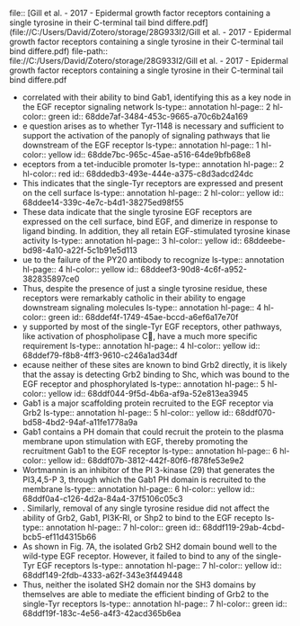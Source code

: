 file:: [Gill et al. - 2017 - Epidermal growth factor receptors containing a single tyrosine in their C-terminal tail bind differe.pdf](file://C:/Users/David/Zotero/storage/28G933I2/Gill et al. - 2017 - Epidermal growth factor receptors containing a single tyrosine in their C-terminal tail bind differe.pdf)
file-path:: file://C:/Users/David/Zotero/storage/28G933I2/Gill et al. - 2017 - Epidermal growth factor receptors containing a single tyrosine in their C-terminal tail bind differe.pdf

- correlated with their ability to bind Gab1, identifying this as a key node in the EGF receptor signaling network
  ls-type:: annotation
  hl-page:: 2
  hl-color:: green
  id:: 68dde7af-3484-453c-9665-a70c6b24a169
- e question arises as to whether Tyr-1148 is necessary and sufficient to support the activation of the panoply of signaling pathways that lie downstream of the EGF receptor
  ls-type:: annotation
  hl-page:: 1
  hl-color:: yellow
  id:: 68dde7bc-965c-45ae-a516-64de9bfb68e8
- eceptors from a tet-inducible promoter
  ls-type:: annotation
  hl-page:: 2
  hl-color:: red
  id:: 68ddedb3-493e-444e-a375-c8d3adcd24dc
- This indicates that the single-Tyr receptors are expressed and present on the cell surface
  ls-type:: annotation
  hl-page:: 2
  hl-color:: yellow
  id:: 68ddee14-339c-4e7c-b4d1-38275ed98f55
- These data indicate that the single tyrosine EGF receptors are expressed on the cell surface, bind EGF, and dimerize in response to ligand binding. In addition, they all retain EGF-stimulated tyrosine kinase activity
  ls-type:: annotation
  hl-page:: 3
  hl-color:: yellow
  id:: 68ddeebe-bd98-4a10-a22f-5c1b91e5d113
- ue to the failure of the PY20 antibody to recognize
  ls-type:: annotation
  hl-page:: 4
  hl-color:: yellow
  id:: 68ddeef3-90d8-4c6f-a952-382835897ce0
- Thus, despite the presence of just a single tyrosine residue, these receptors were remarkably catholic in their ability to engage downstream signaling molecules
  ls-type:: annotation
  hl-page:: 4
  hl-color:: green
  id:: 68ddef4f-1749-45ae-bccd-a6ef6a17e70f
- y supported by most of the single-Tyr EGF receptors, other pathways, like activation of phospholipase C, have a much more specific requirement
  ls-type:: annotation
  hl-page:: 4
  hl-color:: yellow
  id:: 68ddef79-f8b8-4ff3-9610-c246a1ad34df
- ecause neither of these sites are known to bind Grb2 directly, it is likely that the assay is detecting Grb2 binding to Shc, which was bound to the EGF receptor and phosphorylated
  ls-type:: annotation
  hl-page:: 5
  hl-color:: yellow
  id:: 68ddf044-9f5d-4b6a-af9a-52e813ea3945
- Gab1 is a major scaffolding protein recruited to the EGF receptor via Grb2
  ls-type:: annotation
  hl-page:: 5
  hl-color:: yellow
  id:: 68ddf070-bd58-4bd2-94af-a11fe1778a9a
- Gab1 contains a PH domain that could recruit the protein to the plasma membrane upon stimulation with EGF, thereby promoting the recruitment Gab1 to the EGF receptor
  ls-type:: annotation
  hl-page:: 6
  hl-color:: yellow
  id:: 68ddf07b-3812-442f-80f6-f878fe53e9e2
- Wortmannin is an inhibitor of the PI 3-kinase (29) that generates the PI3,4,5-P 3, through which the Gab1 PH domain is recruited to the membrane
  ls-type:: annotation
  hl-page:: 6
  hl-color:: yellow
  id:: 68ddf0a4-c126-4d2a-84a4-37f5106c05c3
- . Similarly, removal of any single tyrosine residue did not affect the ability of Grb2, Gab1, PI3K-RI, or Shp2 to bind to the EGF recepto
  ls-type:: annotation
  hl-page:: 7
  hl-color:: green
  id:: 68ddf119-29ab-4cbd-bcb5-ef11d4315b66
- As shown in Fig. 7A, the isolated Grb2 SH2 domain bound well to the wild-type EGF receptor. However, it failed to bind to any of the single-Tyr EGF receptors
  ls-type:: annotation
  hl-page:: 7
  hl-color:: yellow
  id:: 68ddf149-2fdb-4333-a62f-343e3f449448
- Thus, neither the isolated SH2 domain nor the SH3 domains by themselves are able to mediate the efficient binding of Grb2 to the single-Tyr receptors
  ls-type:: annotation
  hl-page:: 7
  hl-color:: green
  id:: 68ddf19f-183c-4e56-a4f3-42acd365b6ea